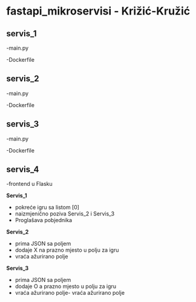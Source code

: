 # fastapi_mikroservisi - Križić-Kružić

## servis_1

-main.py

-Dockerfile

## servis_2

-main.py

-Dockerfile

## servis_3

-main.py

-Dockerfile

## servis_4

-frontend u Flasku

**Servis_1**

- pokreće igru sa listom [0]
- naizmjenično poziva Servis_2 i Servis_3
- Proglašava pobjednika

**Servis_2**

- prima JSON sa poljem
- dodaje X na prazno mjesto u polju za igru
- vraća ažurirano polje

**Servis_3**

- prima JSON sa poljem
- dodaje O a prazno mjesto u polju za igru
- vraća ažurirano polje- vraća ažurirano polje
